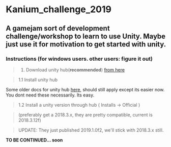# Kanium_challenge_2019
A gamejam sort of development challenge/workshop to learn to use Unity. Maybe just use it for motivation to get started with unity.
---

### Instructions (for windows users. other users: figure it out)

> 1. Download unity hub(**recommended**) [from here](https://unity3d.com/get-unity/download)

> 1.1 Install unity hub

Some older docs for unity hub [here](https://docs.google.com/document/d/10Z9lsSVKfrr4agsquOlUs5s1wlfK7Kng95hLQovGDfk/edit), should still apply except its easier now. You dont need these necessarily. Its easy.

> 1.2 Install a unity version through hub ( Installs -> Official )

> (preferably get a 2018.3.x, they are pretty compatible, current is 2018.3.12f)

> UPDATE: They just published 2019.1.0f2, we'll stick with 2018.3.x still.

**TO BE CONTINUED... soon**
